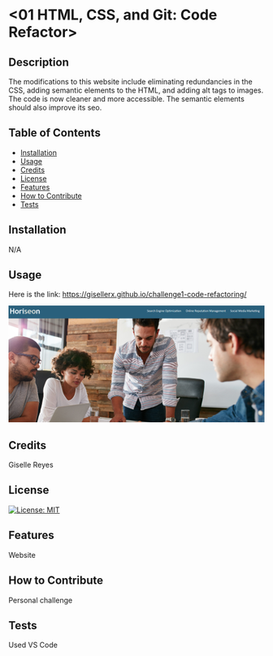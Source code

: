 # <01 HTML, CSS, and Git: Code Refactor>

## Description

The modifications to this website include eliminating redundancies in the CSS, adding semantic elements to the HTML, and adding alt tags to images. The code is now cleaner and more accessible. The semantic elements should also improve its seo. 

## Table of Contents

- [Installation](#installation)
- [Usage](#usage)
- [Credits](#credits)
- [License](#license)
- [Features](#features)
- [How to Contribute](#how-to-contribute)
- [Tests](#tests)

## Installation

N/A

## Usage

Here is the link: https://gisellerx.github.io/challenge1-code-refactoring/

<img src="./assets/images/screenshot.png">

## Credits

Giselle Reyes

## License

[![License: MIT](https://img.shields.io/badge/License-MIT-yellow.svg)](https://opensource.org/licenses/MIT)




## Features

Website

## How to Contribute

Personal challenge

## Tests

Used VS Code